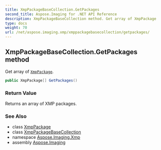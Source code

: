 ```yaml
---
title: XmpPackageBaseCollection.GetPackages
second_title: Aspose.Imaging for .NET API Reference
description: XmpPackageBaseCollection method. Get array of XmpPackage
type: docs
weight: 70
url: /net/aspose.imaging.xmp/xmppackagebasecollection/getpackages/
---
```

## XmpPackageBaseCollection.GetPackages method

Get array of [`XmpPackage`](../../xmppackage/).

```csharp
public XmpPackage[] GetPackages()
```

### Return Value

Returns an array of XMP packages.

### See Also

* class [XmpPackage](../../xmppackage/)
* class [XmpPackageBaseCollection](../)
* namespace [Aspose.Imaging.Xmp](../../xmppackagebasecollection/)
* assembly [Aspose.Imaging](../../../)


